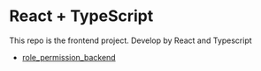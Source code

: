 # React + TypeScript

This repo is the frontend project. Develop by React and Typescript

- [role_permission_backend](https://github.com/Zinmoeag/role_permission) 